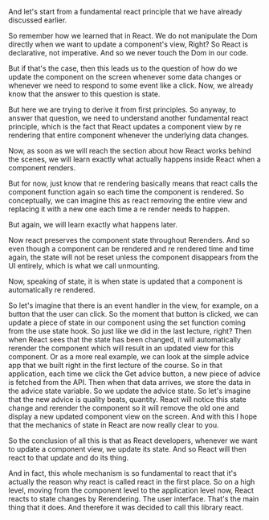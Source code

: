 And let's start from a fundamental react principle that we have already discussed earlier.

So remember how we learned that in React. We do not manipulate the Dom directly when we want to update a component's view, Right?
So React is declarative, not imperative. And so we never touch the Dom in our code.

But if that's the case, then this leads us to the question of how do we update the component on the screen whenever some data changes or whenever we need to respond to some event like a click.
Now, we already know that the answer to this question is state.

But here we are trying to derive it from first principles. So anyway, to answer that question, we need to understand another fundamental react principle, which is the fact that React updates a component view by re rendering that entire component whenever the underlying data changes.

Now, as soon as we will reach the section about how React works behind the scenes, we will learn exactly what actually happens inside React when a component renders.

But for now, just know that re rendering basically means that react calls the component function again so each time the component is rendered. So conceptually, we can imagine this as react removing the entire view and replacing it with a new one each time a re render needs to happen.

But again, we will learn exactly what happens later.

Now react preserves the component state throughout Rerenders. And so even though a component can be rendered and re rendered time and time again, the state will not be reset unless the component disappears from the UI entirely, which is what we call unmounting.

Now, speaking of state, it is when state is updated that a component is automatically re rendered.

So let's imagine that there is an event handler in the view, for example, on a button that the user can click. So the moment that button is clicked, we can update a piece of state in our component using the set function coming from the use state hook. So just like we did in the last lecture, right? Then when React sees that the state has been changed, it will automatically rerender the component which will result in an updated view for this component. Or as a more real example, we can look at the simple advice app that we built right in the first lecture of the course. So in that application, each time we click the Get advice button, a new piece of advice is fetched from the API. Then when that data arrives, we store the data in the advice state variable. So we update the advice state. So let's imagine that the new advice is quality beats, quantity. React will notice this state change and rerender the component so it will remove the old one and display a new updated component view on the screen. And with this I hope that the mechanics of state in React are now really clear to you.

So the conclusion of all this is that as React developers, whenever we want to update a component view, we update its state. And so React will then react to that update and do its thing.

And in fact, this whole mechanism is so fundamental to react that it's actually the reason why react is called react in the first place. So on a high level, moving from the component level to the application level now, React reacts to state changes by Rerendering. The user interface. That's the main thing that it does. And therefore it was decided to call this library react.
